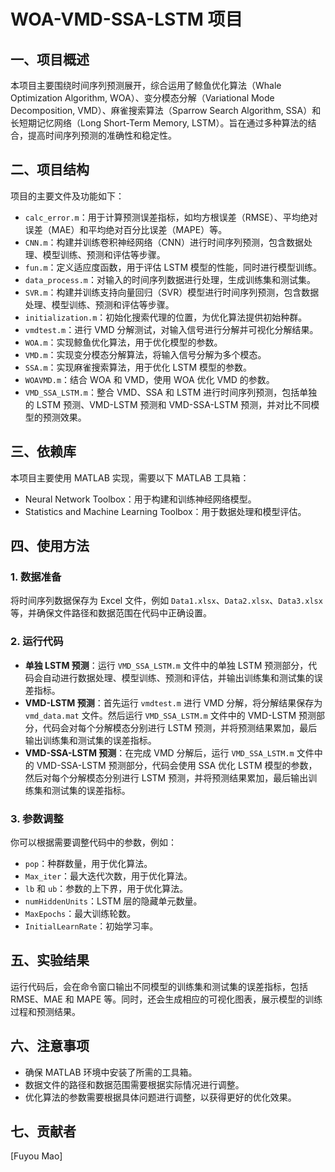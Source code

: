 # WOA-VMD-SSA-LSTM 项目

## 一、项目概述
本项目主要围绕时间序列预测展开，综合运用了鲸鱼优化算法（Whale Optimization Algorithm, WOA）、变分模态分解（Variational Mode Decomposition, VMD）、麻雀搜索算法（Sparrow Search Algorithm, SSA）和长短期记忆网络（Long Short-Term Memory, LSTM）。旨在通过多种算法的结合，提高时间序列预测的准确性和稳定性。

## 二、项目结构
项目的主要文件及功能如下：
- `calc_error.m`：用于计算预测误差指标，如均方根误差（RMSE）、平均绝对误差（MAE）和平均绝对百分比误差（MAPE）等。
- `CNN.m`：构建并训练卷积神经网络（CNN）进行时间序列预测，包含数据处理、模型训练、预测和评估等步骤。
- `fun.m`：定义适应度函数，用于评估 LSTM 模型的性能，同时进行模型训练。
- `data_process.m`：对输入的时间序列数据进行处理，生成训练集和测试集。
- `SVR.m`：构建并训练支持向量回归（SVR）模型进行时间序列预测，包含数据处理、模型训练、预测和评估等步骤。
- `initialization.m`：初始化搜索代理的位置，为优化算法提供初始种群。
- `vmdtest.m`：进行 VMD 分解测试，对输入信号进行分解并可视化分解结果。
- `WOA.m`：实现鲸鱼优化算法，用于优化模型的参数。
- `VMD.m`：实现变分模态分解算法，将输入信号分解为多个模态。
- `SSA.m`：实现麻雀搜索算法，用于优化 LSTM 模型的参数。
- `WOAVMD.m`：结合 WOA 和 VMD，使用 WOA 优化 VMD 的参数。
- `VMD_SSA_LSTM.m`：整合 VMD、SSA 和 LSTM 进行时间序列预测，包括单独的 LSTM 预测、VMD-LSTM 预测和 VMD-SSA-LSTM 预测，并对比不同模型的预测效果。

## 三、依赖库
本项目主要使用 MATLAB 实现，需要以下 MATLAB 工具箱：
- Neural Network Toolbox：用于构建和训练神经网络模型。
- Statistics and Machine Learning Toolbox：用于数据处理和模型评估。

## 四、使用方法

### 1. 数据准备
将时间序列数据保存为 Excel 文件，例如 `Data1.xlsx`、`Data2.xlsx`、`Data3.xlsx` 等，并确保文件路径和数据范围在代码中正确设置。

### 2. 运行代码
- **单独 LSTM 预测**：运行 `VMD_SSA_LSTM.m` 文件中的单独 LSTM 预测部分，代码会自动进行数据处理、模型训练、预测和评估，并输出训练集和测试集的误差指标。
- **VMD-LSTM 预测**：首先运行 `vmdtest.m` 进行 VMD 分解，将分解结果保存为 `vmd_data.mat` 文件。然后运行 `VMD_SSA_LSTM.m` 文件中的 VMD-LSTM 预测部分，代码会对每个分解模态分别进行 LSTM 预测，并将预测结果累加，最后输出训练集和测试集的误差指标。
- **VMD-SSA-LSTM 预测**：在完成 VMD 分解后，运行 `VMD_SSA_LSTM.m` 文件中的 VMD-SSA-LSTM 预测部分，代码会使用 SSA 优化 LSTM 模型的参数，然后对每个分解模态分别进行 LSTM 预测，并将预测结果累加，最后输出训练集和测试集的误差指标。

### 3. 参数调整
你可以根据需要调整代码中的参数，例如：
- `pop`：种群数量，用于优化算法。
- `Max_iter`：最大迭代次数，用于优化算法。
- `lb` 和 `ub`：参数的上下界，用于优化算法。
- `numHiddenUnits`：LSTM 层的隐藏单元数量。
- `MaxEpochs`：最大训练轮数。
- `InitialLearnRate`：初始学习率。

## 五、实验结果
运行代码后，会在命令窗口输出不同模型的训练集和测试集的误差指标，包括 RMSE、MAE 和 MAPE 等。同时，还会生成相应的可视化图表，展示模型的训练过程和预测结果。

## 六、注意事项
- 确保 MATLAB 环境中安装了所需的工具箱。
- 数据文件的路径和数据范围需要根据实际情况进行调整。
- 优化算法的参数需要根据具体问题进行调整，以获得更好的优化效果。

## 七、贡献者
[Fuyou Mao]


